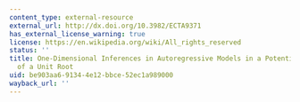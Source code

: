 ```yaml
---
content_type: external-resource
external_url: http://dx.doi.org/10.3982/ECTA9371
has_external_license_warning: true
license: https://en.wikipedia.org/wiki/All_rights_reserved
status: ''
title: One-Dimensional Inferences in Autoregressive Models in a Potential Presence
  of a Unit Root
uid: be903aa6-9134-4e12-bbce-52ec1a989000
wayback_url: ''
---
```

